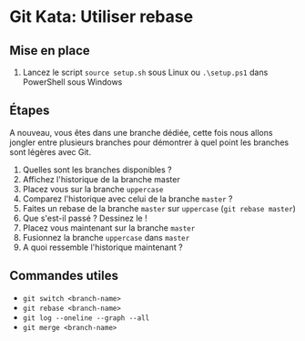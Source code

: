 # Git Kata: Utiliser rebase

## Mise en place

1. Lancez le script `source setup.sh` sous Linux ou `.\setup.ps1` dans PowerShell sous Windows

## Étapes

A nouveau, vous êtes dans une branche dédiée, cette fois nous allons jongler entre plusieurs branches pour démontrer à quel point les branches sont légères avec Git.

1. Quelles sont les branches disponibles ?
1. Affichez l'historique de la branche master
1. Placez vous sur la branche `uppercase`
1. Comparez l'historique avec celui de la branche `master` ?
1. Faites un rebase de la branche `master` sur `uppercase` (`git rebase master`)
1. Que s'est-il passé ? Dessinez le !
1. Placez vous maintenant sur la branche `master`
1. Fusionnez la branche `uppercase` dans `master`
1. A quoi ressemble l'historique maintenant ?

## Commandes utiles

- `git switch <branch-name>`
- `git rebase <branch-name>`
- `git log --oneline --graph --all`
- `git merge <branch-name>`
